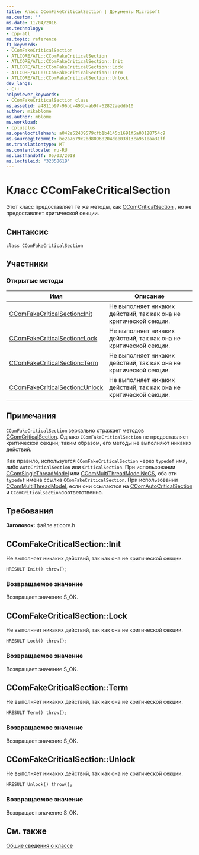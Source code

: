 ```yaml
---
title: Класс CComFakeCriticalSection | Документы Microsoft
ms.custom: ''
ms.date: 11/04/2016
ms.technology:
- cpp-atl
ms.topic: reference
f1_keywords:
- CComFakeCriticalSection
- ATLCORE/ATL::CComFakeCriticalSection
- ATLCORE/ATL::CComFakeCriticalSection::Init
- ATLCORE/ATL::CComFakeCriticalSection::Lock
- ATLCORE/ATL::CComFakeCriticalSection::Term
- ATLCORE/ATL::CComFakeCriticalSection::Unlock
dev_langs:
- C++
helpviewer_keywords:
- CComFakeCriticalSection class
ms.assetid: a4811b97-96bb-493b-ab9f-62822aeddb10
author: mikeblome
ms.author: mblome
ms.workload:
- cplusplus
ms.openlocfilehash: a042e52439579cfb1b4145b1691f5a00128754c9
ms.sourcegitcommit: be2a7679c2bd80968204dee03d13ca961eaa31ff
ms.translationtype: MT
ms.contentlocale: ru-RU
ms.lasthandoff: 05/03/2018
ms.locfileid: "32358619"
---
```

# <a name="ccomfakecriticalsection-class"></a>Класс CComFakeCriticalSection
Этот класс предоставляет те же методы, как [CComCriticalSection](../../atl/reference/ccomcriticalsection-class.md) , но не предоставляет критической секции.  
  
## <a name="syntax"></a>Синтаксис  
  
```
class CComFakeCriticalSection
```  
  
## <a name="members"></a>Участники  
  
### <a name="public-methods"></a>Открытые методы  
  
|Имя|Описание|  
|----------|-----------------|  
|[CComFakeCriticalSection::Init](#init)|Не выполняет никаких действий, так как она не критической секции.|  
|[CComFakeCriticalSection::Lock](#lock)|Не выполняет никаких действий, так как она не критической секции.|  
|[CComFakeCriticalSection::Term](#term)|Не выполняет никаких действий, так как она не критической секции.|  
|[CComFakeCriticalSection::Unlock](#unlock)|Не выполняет никаких действий, так как она не критической секции.|  
  
## <a name="remarks"></a>Примечания  
 `CComFakeCriticalSection` зеркально отражает методов [CComCriticalSection](../../atl/reference/ccomcriticalsection-class.md). Однако `CComFakeCriticalSection` не предоставляет критической секции; таким образом, его методы не выполняют никаких действий.  
  
 Как правило, используется `CComFakeCriticalSection` через `typedef` имя, либо `AutoCriticalSection` или `CriticalSection`. При использовании [CComSingleThreadModel](../../atl/reference/ccomsinglethreadmodel-class.md) или [CComMultiThreadModelNoCS](../../atl/reference/ccommultithreadmodelnocs-class.md), оба эти `typedef` имена ссылка `CComFakeCriticalSection`. При использовании [CComMultiThreadModel](../../atl/reference/ccommultithreadmodel-class.md), если они ссылаются на [CComAutoCriticalSection](../../atl/reference/ccomautocriticalsection-class.md) и `CComCriticalSection`соответственно.  
  
## <a name="requirements"></a>Требования  
 **Заголовок:** файле atlcore.h  
  
##  <a name="init"></a>  CComFakeCriticalSection::Init  
 Не выполняет никаких действий, так как она не критической секции.  
  
```
HRESULT Init() throw();
```  
  
### <a name="return-value"></a>Возвращаемое значение  
 Возвращает значение S_OK.  
  
##  <a name="lock"></a>  CComFakeCriticalSection::Lock  
 Не выполняет никаких действий, так как она не критической секции.  
  
```
HRESULT Lock() throw();
```  
  
### <a name="return-value"></a>Возвращаемое значение  
 Возвращает значение S_OK.  
  
##  <a name="term"></a>  CComFakeCriticalSection::Term  
 Не выполняет никаких действий, так как она не критической секции.  
  
```
HRESULT Term() throw();
```  
  
### <a name="return-value"></a>Возвращаемое значение  
 Возвращает значение S_OK.  
  
##  <a name="unlock"></a>  CComFakeCriticalSection::Unlock  
 Не выполняет никаких действий, так как она не критической секции.  
  
```
HRESULT Unlock() throw();
```  
  
### <a name="return-value"></a>Возвращаемое значение  
 Возвращает значение S_OK.  
  
## <a name="see-also"></a>См. также  
 [Общие сведения о классе](../../atl/atl-class-overview.md)
